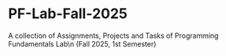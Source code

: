# PF-Lab-Fall-2025

A collection of Assignments, Projects and Tasks of Programming Fundamentals Lab\n
(Fall 2025, 1st Semester)
